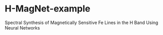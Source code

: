 # H-MagNet-example
Spectral Synthesis of Magnetically Sensitive Fe Lines in the H Band Using Neural Networks
